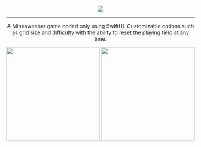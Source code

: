 <p align="center">
  <img src="https://i.imgur.com/ve9bS3K.png">
</p>
<hr>
<p align="center">
A Minesweeper game coded only using SwiftUI. Customizable options such as grid size and difficulty with the ability to reset the playing field at any time.
</p>
<p float="left" align="center">
  <img src="https://i.imgur.com/VxSkVgC.png" style="width: 250px">
  <img src="https://i.imgur.com/DVjRn7v.png" style="width: 250px">
</p>


